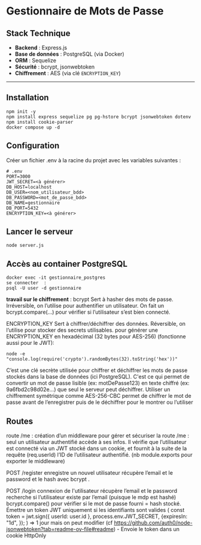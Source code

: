 # Gestionnaire de Mots de Passe

## Stack Technique

- **Backend** : Express.js  
- **Base de données** : PostgreSQL (via Docker)  
- **ORM** : Sequelize  
- **Sécurité** : bcrypt, jsonwebtoken  
- **Chiffrement** : AES (via clé `ENCRYPTION_KEY`)

---

## Installation

```
npm init -y
npm install express sequelize pg pg-hstore bcrypt jsonwebtoken dotenv
npm install cookie-parser
docker compose up -d
```
## Configuration 
Créer un fichier .env à la racine du projet avec les variables suivantes :
```
# .env
PORT=3000
JWT_SECRET=<à générer>
DB_HOST=localhost
DB_USER=<nom_utilisateur_bdd>
DB_PASSWORD=<mot_de_passe_bdd>
DB_NAME=gestionnaire
DB_PORT=5432
ENCRYPTION_KEY=<à générer>
```
## Lancer le serveur

```
node server.js
```

## Accès au container PostgreSQL

```
docker exec -it gestionnaire_postgres
se connecter  : 
psql -U user -d gestionnaire
```

**travail sur le chiffrement** :
bcrypt Sert à hasher des mots de passe. Irréversible, on l’utilise pour authentifier un utilisateur.
On fait un bcrypt.compare(...) pour vérifier si l’utilisateur s’est bien connecté.

ENCRYPTION_KEY Sert à chiffrer/déchiffrer des données. Réversible, on l’utilise pour stocker des secrets utilisables. 
pour générer une ENCRYPTION_KEY en hexadécimal  (32 bytes pour AES-256) (fonctionne aussi pour le JWT): 
```
node -e "console.log(require('crypto').randomBytes(32).toString('hex'))"
```
C’est une clé secrète utilisée pour chiffrer et déchiffrer les mots de passe stockés dans la base de données (ici PostgreSQL). C'est ce qui permet de convertir un mot de passe lisible (ex: motDePasse123) en texte chiffré (ex: 9a6fbd2c98d02e...) que seul le serveur peut déchiffrer.
Utiliser un chiffrement symétrique comme AES-256-CBC permet de chiffrer le mot de passe avant de l’enregistrer puis de le déchiffrer pour le montrer ou l’utiliser

## Routes
route /me : 
création d’un middleware pour gérer et sécuriser la route /me : seul un utilisateur authentifié accède à ses infos. Il vérifie que l’utilisateur est connecté via un JWT stocké dans un cookie, et fournit à la suite de la requête (req.userId) l’ID de l’utilisateur authentifié.
(nb module.exports pour exporter le middleware)

POST /register
enregistre un nouvel utilisateur 
récupère l’email et le password et le hash avec bcrypt
.

POST /login
connexion de l'utilisateur 
récupère l’email et le password
recherche si l’utilisateur existe par l’email (puisque le mdp est hashé)
bcrypt.compare() pour vérifier si le mot de passe fourni = hash stocké.
Émettre un token JWT uniquement si les identifiants sont valides
(   const token = jwt.sign({ userId: user.id }, process.env.JWT_SECRET, {expiresIn: "1d", }); ) => 1 jour mais on peut modifier (cf https://github.com/auth0/node-jsonwebtoken?tab=readme-ov-file#readme) 
     -	Envoie le token dans un cookie HttpOnly



